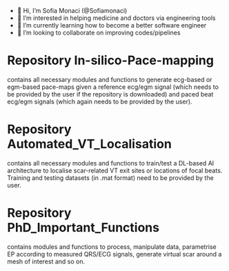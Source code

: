 - 👋 Hi, I’m Sofia Monaci (@Sofiamonaci)
- 👀 I’m interested in helping medicine and doctors via engineering tools
- 🌱 I’m currently learning how to become a better software engineer
- 💞️ I’m looking to collaborate on improving codes/pipelines


# Repository In-silico-Pace-mapping
contains all necessary modules and functions to generate ecg-based or egm-based pace-maps given a reference ecg/egm signal (which needs to be provided by the user if the repository is downloaded) and paced beat ecg/egm signals (which again needs to be provided by the user).


# Repository Automated_VT_Localisation
contains all necessary modules and functions to train/test a DL-based AI architecture to localise scar-related VT exit sites or locations of focal beats. Training and testing datasets (in .mat format) need to be provided by the user.

# Repository PhD_Important_Functions
contains modules and functions to process, manipulate data, parametrise EP according to measured QRS/ECG signals, generate virtual scar around a mesh of interest and so on.
